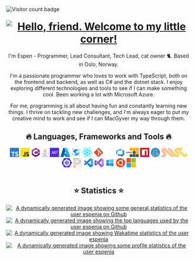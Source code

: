 <img align="left" alt="Visitor count badge" src="https://visitor-badge.glitch.me/badge?page_id=espenja.github&left_text=Views" />
<h1 align="center">
<a href="https://git.io/typing-svg">
    <img title="Welcome" alt="Hello, friend. Welcome to my little corner!" src="https://readme-typing-svg.herokuapp.com?font=Raleway&weight=600&duration=2000&pause=300&center=true&vCenter=true&multiline=true&repeat=false&width=450&height=60&lines=Hello%2C+friend%F0%9F%91%8B;Welcome+to+my+little+corner!" />
</a>
</h1>

<p align="center">I'm Espen - Programmer, Lead Consultant, Tech Lead, cat owner 🐈. Based in Oslo, Norway.</p>
<p align="center">I'm a passionate programmer who loves to work with TypeScript, both on the frontend and backend, as well as
    C# and the dotnet stack. I enjoy exploring different technologies and tools to see if I can make something
    cool. Been working a lot with Microsoft Azure.</p>
<p align="center">For me, programming is all about having fun and constantly learning new things. I thrive on tackling new
    challenges, and I'm always eager to put my creative mind to work and see if I can MacGyver my way through
    them.</p>

<h2 align="center">🔥 Languages, Frameworks and Tools 🔥</h2>
<div align="center">
    <code><img title="TypeScript" alt="TypeScript icon" height="25" src="icons/typescript.svg"></code>
    <code><img title="JavaScript" alt="JavaScript icon" height="25" src="icons/javascript.svg"></code>
    <code><img title="C#" alt="C# icon" height="25" src="icons/c-sharp.svg"></code>
    <code><img title="Java" alt="Java icon" height="25" src="icons/java.svg"></code>
    <code><img title="dotnet" alt="dotnet icon" height="25" src="icons/dotnet.svg"></code>
    <code><img title="Microsoft Azure" alt="Microsoft Azure Icon" height="25" src="icons/azure.svg"></code>
    <code><img title="Cosmos DB" alt="Cosmos DB icon" height="25" src="icons/cosmos-db.svg"></code>
    <code><img title="React" alt="React icon" height="25" src="icons/react.svg"></code>
    <code><img title="Git" alt="Git icon" height="25" src="icons/git.svg"></code>
    <code><img title="Github" alt="Github icon" height="25" src="icons/github.svg"></code>
    <code><img title="Azure DevOps" alt="Azure DevOps icon" height="25" src="icons/devops.svg"></code>
    <code><img title="pnpm" alt="pnpm icon" height="25" src="icons/pnpm.svg"></code>
    <code><img title="npm" alt="npm icon" height="25" src="icons/npm.svg"></code>
    <code><img title="yarn" alt="yarn icon" height="25" src="icons/yarn.svg"></code>
    <code><img title="swc" alt="swc icon" height="25" src="icons/swc.svg"></code>
    <code><img title="EsLint" alt="EsLint icon" height="25" src="icons/eslint.svg"></code>
    <code><img title="Prettier" alt="Prettier icon" height="25" src="icons/prettier.svg"></code>
    <code><img title="Visual Studio Code" alt="Visual Studio Code icon" height="25" src="icons/visual-studio-code.svg"></code>
    <code><img title="Visual Studio" alt="Visual Studio icon" height="25" src="icons/visual-studio.svg"></code>
    <code><img title="Windows" alt="Windows icon" height="25" src="icons/windows-10.svg"></code>
    <code><img title="Ubuntu" alt="Ubuntu icon" height="25" src="icons/ubuntu.svg"></code>
    <code><img title="Microsoft" alt="Microsoft icon" height="25" src="icons/microsoft-icon.svg"></code>
</div>
<br />
<h2 align="center">⭐ Statistics ⭐</h2>
<div align="center">
    <a href="https://github.com/anuraghazra/github-readme-stats" title="Go to Source">
        <img title="Github General Stats Card" alt="A dynamically generated image showing some general statistics of the user espenja on Github" src="https://github-readme-stats.vercel.app/api?username=espenja&count_private=true&show_icons=true&theme=dracula&&bg_color=1C2026&include_all_commits=true&layout=compact&card_width=400&text_bold=true&custom_title=espenja%20Github%20Stats" />
    </a>
    <a href="https://github.com/anuraghazra/github-readme-stats" title="Go to Source">
        <img title="Github Top Languages Card" alt="A dynamically generated image showing the top languages used by the user espenja on Github" src="https://github-readme-stats.vercel.app/api/top-langs/?username=espenja&theme=dracula&bg_color=1C2026&layout=compact&card_width=400&langs_count=10" />
    </a>
</div>
<div align="center">
    <a href="https://github.com/anuraghazra/github-readme-stats" title=" Go to Source">
        <img title="Wakatime Stats Card" alt="A dynamically generated image showing Wakatime statistics of the user espenja" src="https://github-readme-stats.vercel.app/api/wakatime?username=espenja&theme=dracula&bg_color=1C2026&layout=default&langs_count=6&range=last_7_days" />
    </a>
    <a href="https://github.com/vn7n24fzkq/github-profile-summary-cards">
        <img title="Github Profile Summary Card" alt="A dynamically generated image showing some profile statistics of the user espenja" src="https://github-profile-summary-cards.vercel.app/api/cards/profile-details?username=espenja" />
    </a>
</div>
